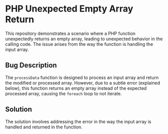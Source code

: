 # PHP Unexpected Empty Array Return

This repository demonstrates a scenario where a PHP function unexpectedly returns an empty array, leading to unexpected behavior in the calling code. The issue arises from the way the function is handling the input array.

## Bug Description
The `processData` function is designed to process an input array and return the modified or processed array. However, due to a subtle error (explained below), this function returns an empty array instead of the expected processed array, causing the `foreach` loop to not iterate.

## Solution
The solution involves addressing the error in the way the input array is handled and returned in the function.